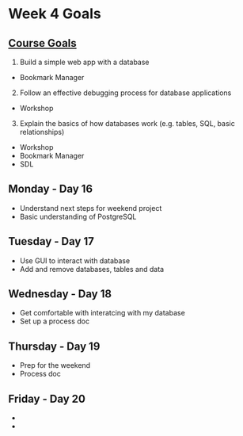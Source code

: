 # Week 4 Goals
## [Course Goals](https://github.com/makersacademy/course/blob/master/week_outlines.md)

1. Build a simple web app with a database
* Bookmark Manager
2. Follow an effective debugging process for database applications
* Workshop
3. Explain the basics of how databases work (e.g. tables, SQL, basic relationships)
* Workshop
* Bookmark Manager
* SDL

## Monday - Day 16
* Understand next steps for weekend project
* Basic understanding of PostgreSQL

## Tuesday - Day 17
* Use GUI to interact with database
* Add and remove databases, tables and data

## Wednesday - Day 18
* Get comfortable with interatcing with my database
* Set up a process doc

## Thursday - Day 19
* Prep for the weekend
* Process doc 

## Friday - Day 20
*
*
